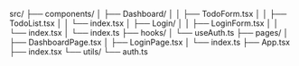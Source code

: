 src/
├── components/
│ ├── Dashboard/
│ │ ├── TodoForm.tsx
│ │ ├── TodoList.tsx
│ │ └── index.tsx
│ ├── Login/
│ │ ├── LoginForm.tsx
│ │ └── index.tsx
│ └── index.ts
├── hooks/
│ └── useAuth.ts
├── pages/
│ ├── DashboardPage.tsx
│ ├── LoginPage.tsx
│ └── index.ts
├── App.tsx
├── index.tsx
└── utils/
└── auth.ts

